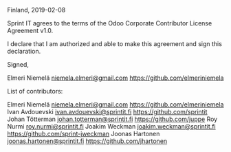 Finland, 2019-02-08

Sprint IT agrees to the terms of the Odoo Corporate Contributor License
Agreement v1.0.

I declare that I am authorized and able to make this agreement and sign this
declaration.

Signed,

Elmeri Niemelä niemela.elmeri@gmail.com https://github.com/elmeriniemela

List of contributors:

Elmeri Niemelä niemela.elmeri@gmail.com https://github.com/elmeriniemela
Ivan Avdouevski ivan.avdouevski@sprintit.fi https://github.com/sprintit
Johan Tötterman johan.totterman@sprintit.fi https://github.com/juppe
Roy Nurmi roy.nurmi@sprintit.fi 
Joakim Weckman joakim.weckman@sprintit.fi https://github.com/sprint-jweckman
Joonas Hartonen joonas.hartonen@sprintit.fi https://github.com/jhartonen
